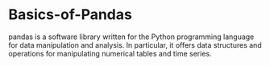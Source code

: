 # Basics-of-Pandas
 pandas is a software library written for the Python programming language for data manipulation and analysis. In particular, it offers data structures and operations for manipulating numerical tables and time series. 
